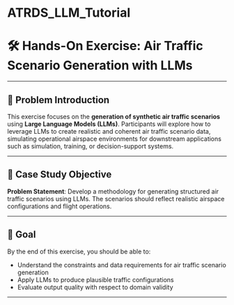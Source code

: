 # ATRDS_LLM_Tutorial

# 🛠️ <strong> Hands-On Exercise: Air Traffic Scenario Generation with LLMs</strong>

---

## 🧩 Problem Introduction

This exercise focuses on the **generation of synthetic air traffic scenarios** using **Large Language Models (LLMs)**. Participants will explore how to leverage LLMs to create realistic and coherent air traffic scenario data, simulating operational airspace environments for downstream applications such as simulation, training, or decision-support systems.

---

## 📌 Case Study Objective

**Problem Statement**: Develop a methodology for generating structured air traffic scenarios using LLMs. The scenarios should reflect realistic airspace configurations and flight operations.

---

## 🎯 Goal

By the end of this exercise, you should be able to:
- Understand the constraints and data requirements for air traffic scenario generation
- Apply LLMs to produce plausible traffic configurations
- Evaluate output quality with respect to domain validity

---